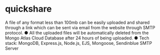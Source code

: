 # quickshare

A file of any format less than 100mb can be easily
uploaded and shared through a link which can be sent
via email from the website through SMTP protocol.
● All the uploaded files will be automatically deleted
from the Mongo Atlas Cloud Database after 24 hours
of being uploaded.
● Tech stack: MongoDB, Express.js, Node.js, EJS,
Mongoose, Sendinblue SMTP Server
